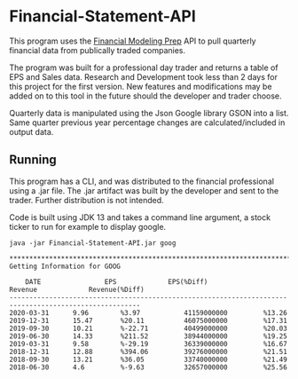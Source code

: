 # Financial-Statement-API

This program uses the [Financial Modeling Prep](https://financialmodelingprep.com/developer/docs/)
API to pull quarterly financial data from publically traded companies. 

The program was built for a professional day trader and returns a table of EPS and Sales data. Research and Development took less than 2 days for this project for the first version.  New features and modifications may be added on to this tool in the future should the developer and trader choose. 

Quarterly data is manipulated using the Json Google library GSON into a list. Same quarter previous year percentage changes are calculated/included in output data. 

## Running

This program has a CLI, and was distributed to the financial professional using a .jar file. The .jar artifact was built by the developer and sent to the trader. Further distribution is not intended. 

Code is built using JDK 13 and takes a command line argument, a stock ticker to run for example to display google. 

```java -jar Financial-Statement-API.jar goog```


``` 
*******************************************************************************************************
Getting Information for GOOG

    DATE                EPS             EPS(%Diff)              Revenue             Revenue(%Diff)
-------------------------------------------------------------------------------------------------------
2020-03-31		9.96		%3.97			41159000000			%13.26
2019-12-31		15.47		%20.11			46075000000			%17.31
2019-09-30		10.21		%-22.71			40499000000			%20.03
2019-06-30		14.33		%211.52			38944000000			%19.25
2019-03-31		9.58		%-29.19			36339000000			%16.67
2018-12-31		12.88		%394.06			39276000000			%21.51
2018-09-30		13.21		%36.05			33740000000			%21.49
2018-06-30		4.6 		%-9.63			32657000000			%25.56
```



 